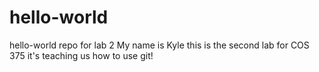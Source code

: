 # hello-world
hello-world repo for lab 2
My name is Kyle 
this is the second lab for COS 375 
it's teaching us how to use git!

